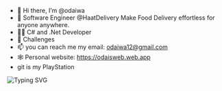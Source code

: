 - 👋 Hi there, I’m @odaiwa
- 🌱 Software Engineer @HaatDelivery Make Food Delivery effortless for anyone anywhere.
- 👨‍💻 C# and .Net Developer
- 👀 Challenges
- 📫 you can reach me my email: odaiwa12@gmail.com
- 🕸 Personal website: https://odaisweb.web.app
- git is my PlayStation

![Typing SVG](https://readme-typing-svg.herokuapp.com?color=%23F74A46&lines=Hi+there+%F0%9F%91%8B%2C+I+am+Odai;Welcome+to+My+Page!;Software+Engineer;Backend+Engineer;C+Sharp+and+.Net+Developer)
  <br>
